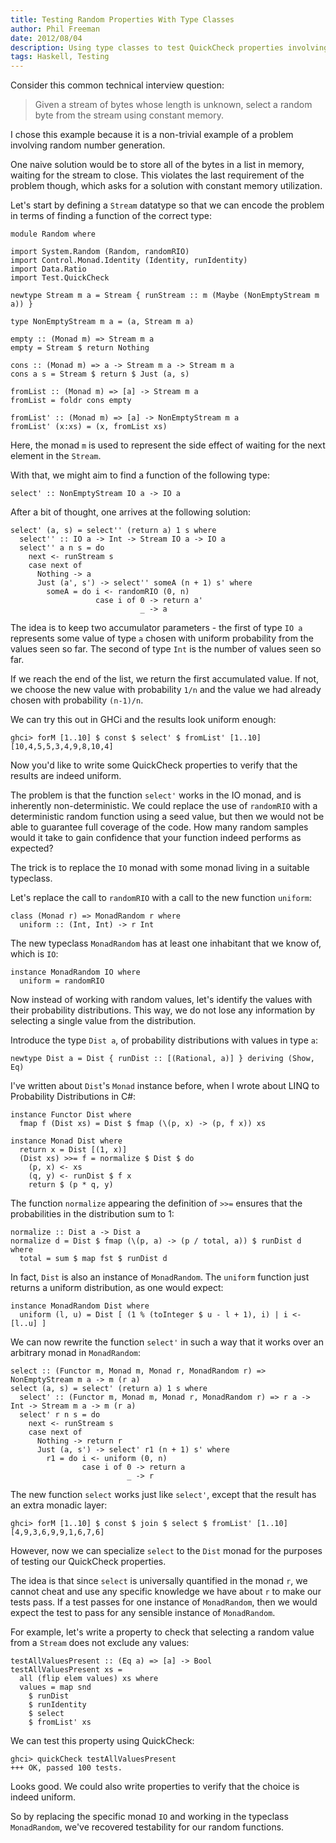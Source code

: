 ```yaml
---
title: Testing Random Properties With Type Classes
author: Phil Freeman
date: 2012/08/04
description: Using type classes to test QuickCheck properties involving random number generation.
tags: Haskell, Testing
---
```


Consider this common technical interview question:

> Given a stream of bytes whose length is unknown, select a random byte from the stream using constant memory.

I chose this example because it is a non-trivial example of a problem involving random number generation.

One naive solution would be to store all of the bytes in a list in memory, waiting for the stream to close. This violates the last requirement of the problem though, which asks for a solution with constant memory utilization.

Let\'s start by defining a `Stream` datatype so that we can encode the problem in terms of finding a function of the correct type:

~~~{.haskell}
module Random where

import System.Random (Random, randomRIO)
import Control.Monad.Identity (Identity, runIdentity)
import Data.Ratio
import Test.QuickCheck

newtype Stream m a = Stream { runStream :: m (Maybe (NonEmptyStream m a)) }

type NonEmptyStream m a = (a, Stream m a)

empty :: (Monad m) => Stream m a
empty = Stream $ return Nothing

cons :: (Monad m) => a -> Stream m a -> Stream m a
cons a s = Stream $ return $ Just (a, s)

fromList :: (Monad m) => [a] -> Stream m a
fromList = foldr cons empty

fromList' :: (Monad m) => [a] -> NonEmptyStream m a
fromList' (x:xs) = (x, fromList xs)
~~~

Here, the monad `m` is used to represent the side effect of waiting for the next element in the `Stream`.

With that, we might aim to find a function of the following type:

~~~{.haskell}
select' :: NonEmptyStream IO a -> IO a
~~~

After a bit of thought, one arrives at the following solution:

~~~{.haskell}
select' (a, s) = select'' (return a) 1 s where
  select'' :: IO a -> Int -> Stream IO a -> IO a
  select'' a n s = do
    next <- runStream s
    case next of 
      Nothing -> a
      Just (a', s') -> select'' someA (n + 1) s' where
        someA = do i <- randomRIO (0, n) 
                   case i of 0 -> return a'
                             _ -> a
~~~

The idea is to keep two accumulator parameters - the first of type `IO a` represents some value of type `a` chosen with uniform probability from the values seen so far. The second of type `Int` is the number of values seen so far.

If we reach the end of the list, we return the first accumulated value. If not, we choose the new value with probability `1/n` and the value we had already chosen with probability `(n-1)/n`.

We can try this out in GHCi and the results look uniform enough:

    ghci> forM [1..10] $ const $ select' $ fromList' [1..10]
    [10,4,5,5,3,4,9,8,10,4]

Now you'd like to write some QuickCheck properties to verify that the results are indeed uniform.

The problem is that the function `select'` works in the IO monad, and is inherently non-deterministic. We could replace the use of `randomRIO` with a deterministic random function using a seed value, but then we would not be able to guarantee full coverage of the code. How many random samples would it take to gain confidence that your function indeed performs as expected?

The trick is to replace the `IO` monad with some monad living in a suitable typeclass.

Let's replace the call to `randomRIO` with a call to the new function `uniform`:

~~~{.haskell}
class (Monad r) => MonadRandom r where
  uniform :: (Int, Int) -> r Int
~~~

The new typeclass `MonadRandom` has at least one inhabitant that we know of, which is `IO`:

~~~{.haskell}
instance MonadRandom IO where
  uniform = randomRIO
~~~

Now instead of working with random values, let's identify the values with their probability distributions. This way, we do not lose any information by selecting a single value from the distribution.

Introduce the type `Dist a`, of probability distributions with values in type `a`:

~~~{.haskell}
newtype Dist a = Dist { runDist :: [(Rational, a)] } deriving (Show, Eq)
~~~

I've written about `Dist`'s `Monad` instance before, when I wrote about LINQ to Probability Distributions in C#:

~~~{.haskell}
instance Functor Dist where
  fmap f (Dist xs) = Dist $ fmap (\(p, x) -> (p, f x)) xs

instance Monad Dist where
  return x = Dist [(1, x)]
  (Dist xs) >>= f = normalize $ Dist $ do
    (p, x) <- xs
    (q, y) <- runDist $ f x
    return $ (p * q, y)
~~~

The function `normalize` appearing the definition of `>>=` ensures that the probabilities in the distribution sum to 1:

~~~{.haskell}
normalize :: Dist a -> Dist a
normalize d = Dist $ fmap (\(p, a) -> (p / total, a)) $ runDist d where
  total = sum $ map fst $ runDist d
~~~

In fact, `Dist` is also an instance of `MonadRandom`. The `uniform` function just returns a uniform distribution, as one would expect:

~~~{.haskell}
instance MonadRandom Dist where
  uniform (l, u) = Dist [ (1 % (toInteger $ u - l + 1), i) | i <- [l..u] ]
~~~

We can now rewrite the function `select'` in such a way that it works over an arbitrary monad in `MonadRandom`:

~~~{.haskell}
select :: (Functor m, Monad m, Monad r, MonadRandom r) => NonEmptyStream m a -> m (r a)
select (a, s) = select' (return a) 1 s where
  select' :: (Functor m, Monad m, Monad r, MonadRandom r) => r a -> Int -> Stream m a -> m (r a)
  select' r n s = do
    next <- runStream s
    case next of 
      Nothing -> return r
      Just (a, s') -> select' r1 (n + 1) s' where
        r1 = do i <- uniform (0, n) 
                case i of 0 -> return a
                          _ -> r
~~~

The new function `select` works just like `select'`, except that the result has an extra monadic layer:

    ghci> forM [1..10] $ const $ join $ select $ fromList' [1..10]
    [4,9,3,6,9,9,1,6,7,6]

However, now we can specialize `select` to the `Dist` monad for the purposes of testing our QuickCheck properties.

The idea is that since `select` is universally quantified in the monad `r`, we cannot cheat and use any specific knowledge we have about `r` to make our tests pass. If a test passes for one instance of `MonadRandom`, then we would expect the test to pass for any sensible instance of `MonadRandom`.

For example, let's write a property to check that selecting a random value from a `Stream` does not exclude any values:

~~~{.haskell}
testAllValuesPresent :: (Eq a) => [a] -> Bool
testAllValuesPresent xs = 
  all (flip elem values) xs where
  values = map snd 
    $ runDist
    $ runIdentity
    $ select 
    $ fromList' xs
~~~

We can test this property using QuickCheck:

    ghci> quickCheck testAllValuesPresent
    +++ OK, passed 100 tests.

Looks good. We could also write properties to verify that the choice is indeed uniform.

So by replacing the specific monad `IO` and working in the typeclass `MonadRandom`, we\'ve recovered testability for our random functions.
